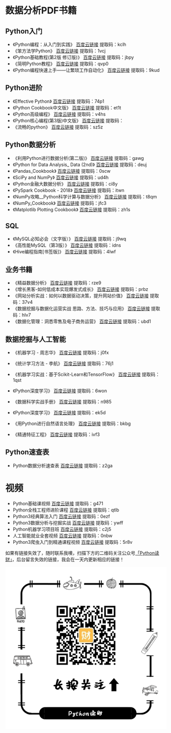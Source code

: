 
# 数据分析PDF书籍

## Python入门

- 《Python编程：从入门到实践》  [百度云链接](https://pan.baidu.com/s/1POuH8Kn42QzZREQB8ntq_w)  提取码：kclh
- 《笨方法学Python》  [百度云链接](https://pan.baidu.com/s/1xGg6-eTo7kGlcaADD_5Jxw)  提取码：1vcj
- 《Python基础教程(第2版 修订版)》  [百度云链接](https://pan.baidu.com/s/1FE4AtUEesD7V57McotnjSg)  提取码：jbpy
- 《简明Python教程》  [百度云链接](https://pan.baidu.com/s/1Xfp6l0i4rfmBFCmHPFMs6A)  提取码：qvp0
- 《Python编程快速上手——让繁琐工作自动化》  [百度云链接](https://pan.baidu.com/s/14uC48hzMncmcZaaoMo-Ksg)  提取码：9kud



## Python进阶

- 《Effective Python》  [百度云链接](https://pan.baidu.com/s/1i07AFGdxjMZsT5rgbdNQoA)  提取码：74p1
- 《Python Cookbook中文版》  [百度云链接](https://pan.baidu.com/s/1EdcmjsoAbydAFm30hkyA9Q)  提取码：et1t
- 《Python高级编程》  [百度云链接](https://pan.baidu.com/s/1WPkNzQ6X6pf4c70NbTiQuA)  提取码：v4hs
- 《Python核心编程(第3版)中文版》  [百度云链接]()  提取码：
- 《流畅的python》  [百度云链接](https://pan.baidu.com/s/1FAp8uaXqHBTPznOeVFJCtA)  提取码：sz5z



## Python数据分析

- 《利用Python进行数据分析(第二版)》  [百度云链接](https://pan.baidu.com/s/1YCVoQsHTA3tJWbjaElhoJg)  提取码：gawg
- 《Python for Data Analysis_ Data (2nd)》  [百度云链接](https://pan.baidu.com/s/1DhjKZGIaYcfPKzPqICCI1Q)  提取码：deuj
- 《Pandas_Cookbook》  [百度云链接](https://pan.baidu.com/s/1pwh_DBBGqV0GMaffQ2k42w)  提取码：0scw
- 《SciPy and NumPy》  [百度云链接](https://pan.baidu.com/s/13IslHxxWhlT9Y69TKyKriA)  提取码：ud4h
- 《Python金融大数据分析》  [百度云链接](https://pan.baidu.com/s/1AVYJulrKnDiIs0sc6A_yHw)  提取码：ci8y
- 《PySpark Cookbook - 2018》  [百度云链接](https://pan.baidu.com/s/1HGyeRengZeGctn7E0Hsevg)  提取码：itwn
- 《NumPy攻略__Python科学计算与数据分析》  [百度云链接](https://pan.baidu.com/s/1SerJoxOGzXkyLtJH5WmH2g)  提取码：t8qm
- 《NumPy_Cookbook》  [百度云链接](https://pan.baidu.com/s/1bLbv2SGPhOaNhuqkMippcw)  提取码：jfc3
- 《Matplotlib Plotting Cookbook》  [百度云链接](https://pan.baidu.com/s/1P_l56evSqpbnN4B4CKak6g)  提取码：zh1s



## SQL

- 《MySQL必知必会（文字版）》  [百度云链接](https://pan.baidu.com/s/1kBa9VGFwN4qZpEyvIs2V8w)  提取码：j9wq
- 《高性能MySQL（第3版）》  [百度云链接](https://pan.baidu.com/s/1XC_c1118mcHOJvpET1dqPQ)  提取码：idns
- 《Hive编程指南[书签版]》  [百度云链接](https://pan.baidu.com/s/1fg8zFz9p3U8SfM5BYiyIeQ)  提取码：4lwf



## 业务书籍

- 《精益数据分析》  [百度云链接](https://pan.baidu.com/s/18s5ovrTAf4L6lqWH0q2-pQ)  提取码：rze9
- 《增长黑客-如何低成本实现爆发式成长》  [百度云链接](https://pan.baidu.com/s/11-S93tx8KYASRKE64BSgXA)  提取码：prbz
- 《网站分析实战：如何以数据驱动决策，提升网站价值》  [百度云链接](https://pan.baidu.com/s/1vzxInfM5U4-yVzbsP4mG6A)  提取码：37v4
- 《数据挖掘与数据化运营实战  思路、方法、技巧与应用》  [百度云链接](https://pan.baidu.com/s/1kPwfq4gxffnkzI1-q_3sOw)  提取码：hlv7
- 《数据化管理：洞悉零售及电子商务运营》  [百度云链接](https://pan.baidu.com/s/1rWX76QwRHdgorNoRLG1IEQ)  提取码：ubd1



## 数据挖掘与人工智能

- 《机器学习 - 周志华》  [百度云链接](https://pan.baidu.com/s/1yXYkqSHIS8knDd7slAphOg)  提取码：j0fx

- 《统计学习方法 - 李航》  [百度云链接](https://pan.baidu.com/s/1-eOcSXrSUWM348KAjrl_Wg)  提取码：76j1

- 《机器学习实战：基于Scikit-Learn和TensorFlow》  [百度云链接](https://pan.baidu.com/s/16URNC69HZwljobQKVIkU3Q)  提取码：1qst

- 《Python深度学习》  [百度云链接](https://pan.baidu.com/s/1tDFbEhn-HzjZqdMw_pqXzw)  提取码：6won

- 《数据科学实战手册》  [百度云链接](https://pan.baidu.com/s/16Hm-IB_BRAXTy7FnG0ayxw)  提取码：n985

- 《Python深度学习》  [百度云链接](https://pan.baidu.com/s/1k43TnHIxfZwQP9_ei-7nQQ)  提取码：ek5d

- 《用Python进行自然语言处理》  [百度云链接](https://pan.baidu.com/s/1FZbzkagH_c2yO6YMKIertA)  提取码：bkbg

- 《精通特征工程》  [百度云链接](https://pan.baidu.com/s/13I2bn6d5kydDs857usrraA)  提取码：ivf3

  

## Python速查表

- Python数据分析速查表  [百度云链接](https://pan.baidu.com/s/10BPRvqL2m_6kqf4-1sd1GA)  提取码：z2ga



# 视频

- Python基础课视频 [百度云链接](https://pan.baidu.com/s/1vBlpx5swBN5qovTfJqpYWA)  提取码：g471
- Python全栈工程师进阶课程  [百度云链接](https://pan.baidu.com/s/1kSfzDbpNWuJh9cJKkz0MAw)  提取码：qtlb
- Python3经典算法入门  [百度云链接](https://pan.baidu.com/s/11wjV-A7Rp6sObRxx1Ysujw)  提取码：0ezf
- Python3数据分析与挖掘实战  [百度云链接](https://pan.baidu.com/s/1XrPqrMz0j1lbgjsOmnkXog)  提取码：ywff
- Python机器学习项目班  [百度云链接](https://pan.baidu.com/s/1NMF9aoMcj6-qD7QkIS5-qg)  提取码：c2j5
- 人工智能就业全套视频  [百度云链接](https://pan.baidu.com/s/19iA7zCijevV3Flqq7tMo-A)  提取码：0nbw
- Python3爬虫入门到精通课程视频  [百度云链接](https://pan.baidu.com/s/1A3XSi1HKgM3EqD4COojh0g)  提取码：5r8v


如果有链接失效了，随时联系我噢，扫描下方的二维码关注公众号[「Python读财」](https://mp.weixin.qq.com/s/LarikGuhaAvUZ6sqWDFShw)，后台留言失效的链接，我会在一天内更新相应的链接！

![image](https://github.com/Harry3W/Data-Analysis/blob/master/%E5%BA%95%E9%83%A8%E4%BA%8C%E7%BB%B4%E7%A0%811.png)
